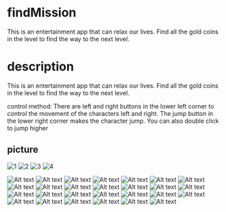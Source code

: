 # findMission
This is an entertainment app that can relax our lives. Find all the gold coins in the level to find the way to the next level.

# description
This is an entertainment app that can relax our lives.
Find all the gold coins in the level to find the way to the next level.

control method:
There are left and right buttons in the lower left corner to control the movement of the characters left and right.
The jump button in the lower right corner makes the character jump.
You can also double click to jump higher

## picture
![1](http://a2.mzstatic.com/au/r30/Purple6/v4/6a/6f/1f/6a6f1f51-23ab-7457-f5db-47590d971f2d/screen640x640.jpeg)
![2](http://a3.mzstatic.com/au/r30/Purple6/v4/86/ba/5b/86ba5b2a-5d93-d3c0-4f4e-a7964b5c5e72/screen640x640.jpeg)
![3](http://a2.mzstatic.com/au/r30/Purple5/v4/cc/34/24/cc34240d-245f-4776-dc12-11c0eef68b51/screen640x640.jpeg)
![4](http://a1.mzstatic.com/au/r30/Purple69/v4/55/d9/20/55d9203f-ae32-c684-1cbd-328334082f2a/screen640x640.jpeg)



![Alt text](https://cdn.rawgit.com/whunmr/Mission999/master/findit/level0.svg)
![Alt text](https://cdn.rawgit.com/whunmr/Mission999/master/findit/level1.svg)
![Alt text](https://cdn.rawgit.com/whunmr/Mission999/master/findit/level2.svg)
![Alt text](https://cdn.rawgit.com/whunmr/Mission999/master/findit/level3.svg)
![Alt text](https://cdn.rawgit.com/whunmr/Mission999/master/findit/level4.svg)
![Alt text](https://cdn.rawgit.com/whunmr/Mission999/master/findit/level5.svg)
![Alt text](https://cdn.rawgit.com/whunmr/Mission999/master/findit/level6.svg)
![Alt text](https://cdn.rawgit.com/whunmr/Mission999/master/findit/level7.svg)
![Alt text](https://cdn.rawgit.com/whunmr/Mission999/master/findit/level8.svg)
![Alt text](https://cdn.rawgit.com/whunmr/Mission999/master/findit/level9.svg)
![Alt text](https://cdn.rawgit.com/whunmr/Mission999/master/findit/level10.svg)
![Alt text](https://cdn.rawgit.com/whunmr/Mission999/master/findit/level11.svg)
![Alt text](https://cdn.rawgit.com/whunmr/Mission999/master/findit/level12.svg)
![Alt text](https://cdn.rawgit.com/whunmr/Mission999/master/findit/level13.svg)
![Alt text](https://cdn.rawgit.com/whunmr/Mission999/master/findit/level14.svg)
![Alt text](https://cdn.rawgit.com/whunmr/Mission999/master/findit/level15.svg)
![Alt text](https://cdn.rawgit.com/whunmr/Mission999/master/findit/level16.svg)
![Alt text](https://cdn.rawgit.com/whunmr/Mission999/master/findit/level17.svg)
![Alt text](https://cdn.rawgit.com/whunmr/Mission999/master/findit/level18.svg)
![Alt text](https://cdn.rawgit.com/whunmr/Mission999/master/findit/level19.svg)
![Alt text](https://cdn.rawgit.com/whunmr/Mission999/master/findit/level20.svg)
![Alt text](https://cdn.rawgit.com/whunmr/Mission999/master/findit/level21.svg)
![Alt text](https://cdn.rawgit.com/whunmr/Mission999/master/findit/level22.svg)
![Alt text](https://cdn.rawgit.com/whunmr/Mission999/master/findit/level23.svg)
![Alt text](https://cdn.rawgit.com/whunmr/Mission999/master/findit/level24.svg)
![Alt text](https://cdn.rawgit.com/whunmr/Mission999/master/findit/level58.svg)
![Alt text](https://cdn.rawgit.com/whunmr/Mission999/master/findit/level59.svg)
